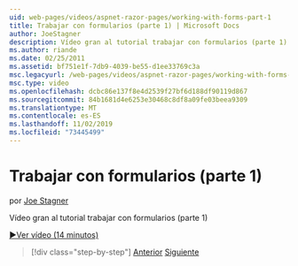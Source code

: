 ```yaml
---
uid: web-pages/videos/aspnet-razor-pages/working-with-forms-part-1
title: Trabajar con formularios (parte 1) | Microsoft Docs
author: JoeStagner
description: Vídeo gran al tutorial trabajar con formularios (parte 1)
ms.author: riande
ms.date: 02/25/2011
ms.assetid: bf751e1f-7db9-4039-be55-d1ee33769c3a
msc.legacyurl: /web-pages/videos/aspnet-razor-pages/working-with-forms-part-1
msc.type: video
ms.openlocfilehash: dcbc86e137f8e4d2539f27bf6d188df90119d867
ms.sourcegitcommit: 84b1681d4e6253e30468c8df8a09fe03beea9309
ms.translationtype: MT
ms.contentlocale: es-ES
ms.lasthandoff: 11/02/2019
ms.locfileid: "73445499"
---
```

# <a name="working-with-forms-part-1"></a>Trabajar con formularios (parte 1)

por [Joe Stagner](https://github.com/JoeStagner)

Vídeo gran al tutorial trabajar con formularios (parte 1)

[&#9654;Ver vídeo (14 minutos)](https://channel9.msdn.com/Blogs/ASP-NET-Site-Videos/working-with-forms-(part-1))

> [!div class="step-by-step"]
> [Anterior](creating-a-consistent-look-part-2.md)
> [Siguiente](working-with-forms-part-2.md)
